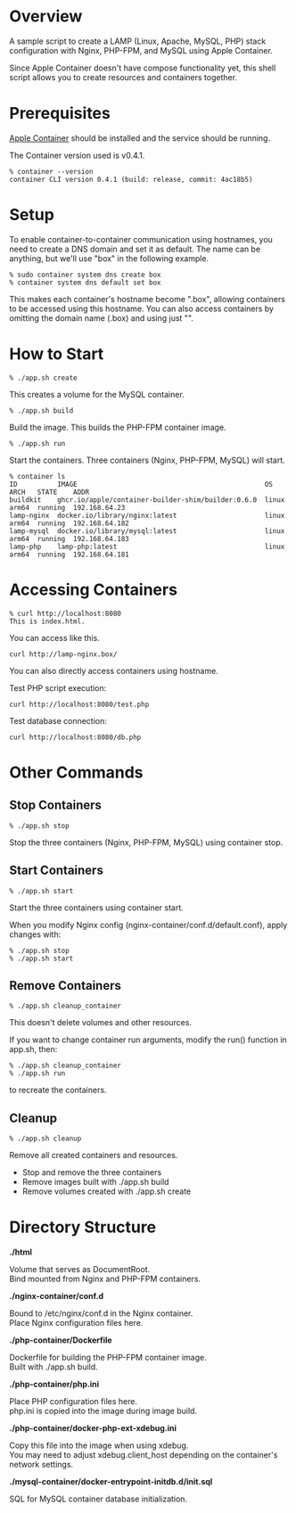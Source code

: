 # Overview

A sample script to create a LAMP (Linux, Apache, MySQL, PHP) stack configuration with Nginx, PHP-FPM, and MySQL using Apple Container.

Since Apple Container doesn't have compose functionality yet, this shell script allows you to create resources and containers together.

# Prerequisites

<a href="https://github.com/apple/container">Apple Container</a> should be installed and the service should be running.

The Container version used is v0.4.1.

```
% container --version
container CLI version 0.4.1 (build: release, commit: 4ac18b5)
```

# Setup

To enable container-to-container communication using hostnames, you need to create a DNS domain and set it as default. The name can be anything, but we'll use "box" in the following example.

```
% sudo container system dns create box
% container system dns default set box
```

This makes each container's hostname become "<container-name>.box", allowing containers to be accessed using this hostname. You can also access containers by omitting the domain name (.box) and using just "<container-name>".

# How to Start
```
% ./app.sh create
```
This creates a volume for the MySQL container.

```
% ./app.sh build
```

Build the image.
This builds the PHP-FPM container image.

```
% ./app.sh run
```

Start the containers.
Three containers (Nginx, PHP-FPM, MySQL) will start.

```
% container ls
ID          IMAGE                                               OS     ARCH   STATE    ADDR
buildkit    ghcr.io/apple/container-builder-shim/builder:0.6.0  linux  arm64  running  192.168.64.23
lamp-nginx  docker.io/library/nginx:latest                      linux  arm64  running  192.168.64.182
lamp-mysql  docker.io/library/mysql:latest                      linux  arm64  running  192.168.64.183
lamp-php    lamp-php:latest                                     linux  arm64  running  192.168.64.181
```

# Accessing Containers
```
% curl http://localhost:8080
This is index.html.
```
You can access like this.

```
curl http://lamp-nginx.box/
```
You can also directly access containers using hostname.

Test PHP script execution:
```
curl http://localhost:8080/test.php
```

Test database connection:
```
curl http://localhost:8080/db.php
```

# Other Commands

## Stop Containers
```
% ./app.sh stop
```
Stop the three containers (Nginx, PHP-FPM, MySQL) using container stop.

## Start Containers
```
% ./app.sh start
```

Start the three containers using container start.

When you modify Nginx config (nginx-container/conf.d/default.conf), apply changes with:
```
% ./app.sh stop
% ./app.sh start
```

## Remove Containers
```
% ./app.sh cleanup_container
```

This doesn't delete volumes and other resources.

If you want to change container run arguments, modify the run() function in app.sh, then:
```
% ./app.sh cleanup_container
% ./app.sh run
```
to recreate the containers.

## Cleanup

```
% ./app.sh cleanup
```

Remove all created containers and resources.

- Stop and remove the three containers
- Remove images built with ./app.sh build
- Remove volumes created with ./app.sh create

# Directory Structure

**./html**

Volume that serves as DocumentRoot.<br />
Bind mounted from Nginx and PHP-FPM containers.

**./nginx-container/conf.d**

Bound to /etc/nginx/conf.d in the Nginx container.<br />
Place Nginx configuration files here.

**./php-container/Dockerfile**

Dockerfile for building the PHP-FPM container image.<br />
Built with ./app.sh build.

**./php-container/php.ini**

Place PHP configuration files here.<br />
php.ini is copied into the image during image build.

**./php-container/docker-php-ext-xdebug.ini**

Copy this file into the image when using xdebug.<br />
You may need to adjust xdebug.client_host depending on the container's network settings.

**./mysql-container/docker-entrypoint-initdb.d/init.sql**

SQL for MySQL container database initialization.
